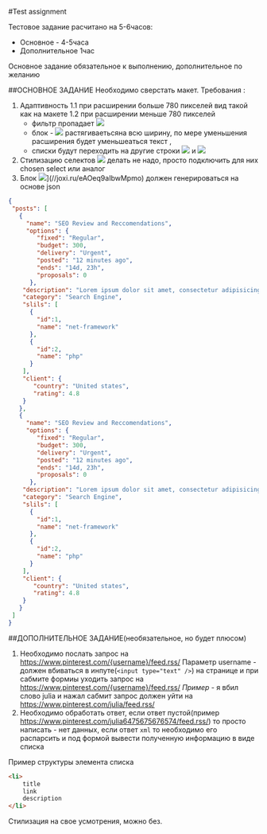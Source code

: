 #Test assignment

Тестовое задание расчитано на 5-6часов:
* Основное - 4-5часа
* Дополнительное 1час

Основное задание обязательное к выполнению, дополнительное по желанию

##ОСНОВНОЕ ЗАДАНИЕ
Необходимо сверстать макет.
Требования :
1. Адаптивность
	1.1 при расширении больше 780 пикселей вид такой как на макете
	1.2 при расширении меньше 780 пикселей
    * фильтр пропадает [![](//joxi.ru/4Akz3nwiGN8G2q.jpg)](//joxi.ru/4Akz3nwiGN8G2q)
    * блок  - [![](//joxi.ru/nAyYzG3h5ydeAZ.jpg)](//joxi.ru/nAyYzG3h5ydeAZ) растягиваетьсяна всю ширину, по мере уменьшения расширения будет уменьшеаться текст ,
    * списки будут переходить на другие строки [![](//joxi.ru/vAWlD91cDjzBrW.jpg)](//joxi.ru/vAWlD91cDjzBrW) и [![](//joxi.ru/1A5ZbBeCW0NVrE.jpg)](//joxi.ru/1A5ZbBeCW0NVrE)
2. Стилизацию селектов [![](//joxi.ru/Q2Ken9dIRboVrj.jpg)](//joxi.ru/Q2Ken9dIRboVrj) делать не надо, просто подключить для них chosen select или аналог
3. Блок ![](//joxi.ru/eAOeq9aIbwMpmo.jpg)](//joxi.ru/eAOeq9aIbwMpmo) должен генерироваться на основе json

```json
{
 "posts": [
   {
     "name": "SEO Review and Reccomendations",
     "options": {
        "fixed": "Regular",
        "budget": 300,
        "delivery": "Urgent",
        "posted": "12 minutes ago",
        "ends": "14d, 23h",
        "proposals": 0
      },
    "description": "Lorem ipsum dolor sit amet, consectetur adipisicing elit, sed do eiusmod tempor         incididunt ut labore et dolore magna aliqua. Ut enim ad minim veniam, quis nostrud exercitation ullamco laboris nisi ut aliquip ex ea commodo consequat. Duis aute irure dolor in reprehenderit in voluptate velit esse cillum dolore eu fugiat nulla pariatur... more Excepteur sint occaecat cupidatat no",
    "category": "Search Engine",
    "slils": [
      {
        "id":1,
        "name": "net-framework"
      },
      {
        "id":2,
        "name": "рhp"
      }
    ],
    "client": {
       "country": "United states",
       "rating": 4.8
    }
   },
   {
     "name": "SEO Review and Reccomendations",
     "options": {
        "fixed": "Regular",
        "budget": 300,
        "delivery": "Urgent",
        "posted": "12 minutes ago",
        "ends": "14d, 23h",
        "proposals": 0
      },
    "description": "Lorem ipsum dolor sit amet, consectetur adipisicing elit, sed do eiusmod tempor         incididunt ut labore et dolore magna aliqua. Ut enim ad minim veniam, quis nostrud exercitation ullamco laboris nisi ut aliquip ex ea commodo consequat. Duis aute irure dolor in reprehenderit in voluptate velit esse cillum dolore eu fugiat nulla pariatur... more Excepteur sint occaecat cupidatat no",
    "category": "Search Engine",
    "slils": [
      {
        "id":1,
        "name": "net-framework"
      },
      {
        "id":2,
        "name": "рhp"
      }
    ],
    "client": {
       "country": "United states",
       "rating": 4.8
    }
   }
 ]
}
```

##ДОПОЛНИТЕЛЬНОЕ ЗАДАНИЕ(необязательное, но будет плюсом)
1. Необходимо послать запрос на https://www.pinterest.com/{username}/feed.rss/ Параметр  username - должен вбиваться в инпуте(`<input type="text" />`) на странице и при сабмите формиы уходить запрос на https://www.pinterest.com/{username}/feed.rss/
*Пример* - я вбил слово julia и нажал сабмит запрос должен уйти на https://www.pinterest.com/julia/feed.rss/
2. Необходимо обработать ответ, если ответ пустой(пример  https://www.pinterest.com/julia6475675676574/feed.rss/) то просто написать - нет данных, если ответ `xml` то необходимо его распарсить и под формой вывести полученную информацию в виде списка

Пример структуры элемента списка
```html
<li>
	title
	link
	description
</li>
```
Стилизация на свое усмотрения, можно без.
